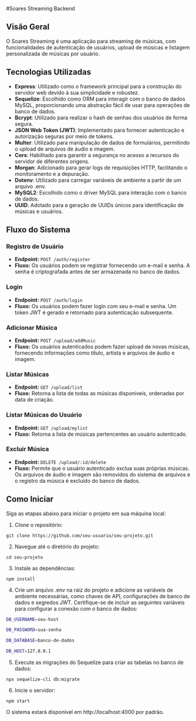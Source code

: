 #Soares Streaming Backend
## Visão Geral
O Soares Streaming é uma aplicação para streaming de músicas, com funcionalidades de autenticação de usuários, upload de músicas e listagem personalizada de músicas por usuário.

## Tecnologias Utilizadas
- **Express**: Utilizado como o framework principal para a construção do servidor web devido à sua simplicidade e robustez.
- **Sequelize**: Escolhido como ORM para interagir com o banco de dados MySQL, proporcionando uma abstração fácil de usar para operações de banco de dados.
- **Bcrypt**: Utilizado para realizar o hash de senhas dos usuários de forma segura.
- **JSON Web Token (JWT)**: Implementado para fornecer autenticação e autorização seguras por meio de tokens.
- **Multer**: Utilizado para manipulação de dados de formulários, permitindo o upload de arquivos de áudio e imagem.
- **Cors**: Habilitado para garantir a segurança no acesso a recursos do servidor de diferentes origens.
- **Morgan**: Adicionado para gerar logs de requisições HTTP, facilitando o monitoramento e a depuração.
- **Dotenv**: Utilizado para carregar variáveis de ambiente a partir de um arquivo .env.
- **MySQL2**: Escolhido como o driver MySQL para interação com o banco de dados.
- **UUID**: Adotado para a geração de UUIDs únicos para identificação de músicas e usuários.

## Fluxo do Sistema

### Registro de Usuário

- **Endpoint:** `POST /auth/register`
- **Fluxo:** Os usuários podem se registrar fornecendo um e-mail e senha. A senha é criptografada antes de ser armazenada no banco de dados.

### Login

- **Endpoint:** `POST /auth/login`
- **Fluxo:** Os usuários podem fazer login com seu e-mail e senha. Um token JWT é gerado e retornado para autenticação subsequente.

### Adicionar Música

- **Endpoint:** `POST /upload/addMusic`
- **Fluxo:** Os usuários autenticados podem fazer upload de novas músicas, fornecendo informações como título, artista e arquivos de áudio e imagem.

### Listar Músicas

- **Endpoint:** `GET /upload/list`
- **Fluxo:** Retorna a lista de todas as músicas disponíveis, ordenadas por data de criação.

### Listar Músicas do Usuário

- **Endpoint:** `GET /upload/mylist`
- **Fluxo:** Retorna a lista de músicas pertencentes ao usuário autenticado.

### Excluir Música

- **Endpoint:** `DELETE /upload/:id/delete`
- **Fluxo:** Permite que o usuário autenticado exclua suas próprias músicas. Os arquivos de áudio e imagem são removidos do sistema de arquivos e o registro da música é excluído do banco de dados.


## Como Iniciar

Siga as etapas abaixo para iniciar o projeto em sua máquina local:

1. Clone o repositório:

`
git clone https://github.com/seu-usuario/seu-projeto.git
`

2. Navegue até o diretório do projeto:

  `
  cd seu-projeto
  `

3. Instale as dependências:

`
npm install
`

4. Crie um arquivo .env na raiz do projeto e adicione as variáveis de ambiente necessárias, como chaves de API, configurações de banco de dados e segredos JWT. Certifique-se de incluir as seguintes variáveis para configurar a conexão com o banco de dados:

```bash
DB_USERNAME=seu-host

DB_PASSWORD=sua-senha

DB_DATABASE=banco-de-dados

DB_HOST=127.0.0.1

```


5. Execute as migrações do Sequelize para criar as tabelas no banco de dados:

`
npx sequelize-cli db:migrate
`

6. Inicie o servidor:

`
npm start
`

O sistema estará disponível em http://localhost:4000 por padrão.
